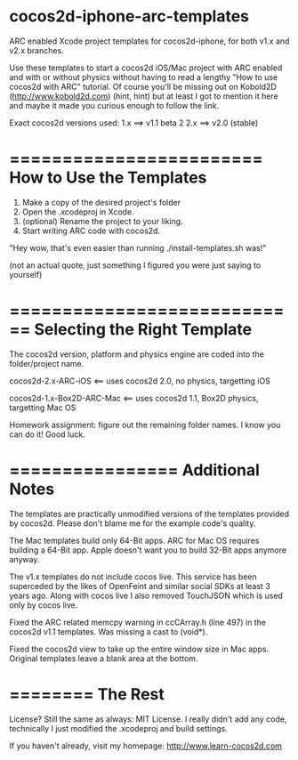 cocos2d-iphone-arc-templates
============================

ARC enabled Xcode project templates for cocos2d-iphone, for both v1.x and v2.x branches. 

Use these templates to start a cocos2d iOS/Mac project with ARC enabled and with or without physics without having to read a lengthy "How to use cocos2d with ARC" tutorial. Of course you'll be missing out on Kobold2D (http://www.kobold2d.com) (hint, hint) but at least I got to mention it here and maybe it made you curious enough to follow the link.

Exact cocos2d versions used:
1.x ==> v1.1 beta 2
2.x ==> v2.0 (stable)

========================
How to Use the Templates
========================

1. Make a copy of the desired project's folder
2. Open the .xcodeproj in Xcode.
3. (optional) Rename the project to your liking.
4. Start writing ARC code with cocos2d.

"Hey wow, that's even easier than running ./install-templates.sh was!"

(not an actual quote, just something I figured you were just saying to yourself)

============================
Selecting the Right Template
============================

The cocos2d version, platform and physics engine are coded into the folder/project name.

cocos2d-2.x-ARC-iOS			<== uses cocos2d 2.0, no physics, targetting iOS

cocos2d-1.x-Box2D-ARC-Mac	<== uses cocos2d 1.1, Box2D physics, targetting Mac OS

Homework assignment: figure out the remaining folder names. I know you can do it! Good luck.

================
Additional Notes
================

The templates are practically unmodified versions of the templates provided by cocos2d. Please don't blame me for the example code's quality.

The Mac templates build only 64-Bit apps. ARC for Mac OS requires building a 64-Bit app. Apple doesn't want you to build 32-Bit apps anymore anyway.

The v1.x templates do not include cocos live. This service has been superceded by the likes of OpenFeint and similar social SDKs at least 3 years ago. Along with cocos live I also removed TouchJSON which is used only by cocos live.

Fixed the ARC related memcpy warning in ccCArray.h (line 497) in the cocos2d v1.1 templates. Was missing a cast to (void*).

Fixed the cocos2d view to take up the entire window size in Mac apps. Original templates leave a blank area at the bottom.

========
The Rest
========

License? Still the same as always: MIT License. I really didn't add any code, technically I just modified the .xcodeproj and build settings.

If you haven't already, visit my homepage: http://www.learn-cocos2d.com
